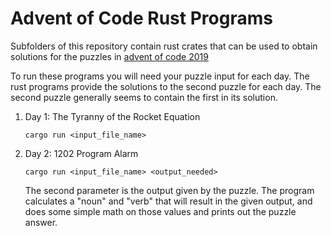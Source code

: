 # Advent of Code Rust Programs

Subfolders of this repository contain rust crates that can be used to obtain solutions for the puzzles in [advent of code 2019](https://adventofcode.com)

To run these programs you will need your puzzle input for each day. The rust programs provide the solutions to the second puzzle for each day. The second puzzle generally seems to contain the first in its solution. 

1. Day 1: The Tyranny of the Rocket Equation

    `cargo run <input_file_name>`

2. Day 2: 1202 Program Alarm

    `cargo run <input_file_name> <output_needed>`

    The second parameter is the output given by the puzzle. The program calculates a "noun" and "verb" that will result in the given output, and does some simple math on those values and prints out the puzzle answer. 
